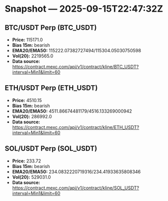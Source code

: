 # Snapshot — 2025-09-15T22:47:32Z

## BTC/USDT Perp (BTC_USDT)
- **Price:** 115171.0
- **Bias 15m:** bearish
- **EMA20/EMA50:** 115222.07382727494/115304.05030750598
- **Vol(20):** 2219565.0
- **Data source:** https://contract.mexc.com/api/v1/contract/kline/BTC_USDT?interval=Min1&limit=60

## ETH/USDT Perp (ETH_USDT)
- **Price:** 4510.15
- **Bias 15m:** bearish
- **EMA20/EMA50:** 4511.86674481179/4516.133269000942
- **Vol(20):** 286992.0
- **Data source:** https://contract.mexc.com/api/v1/contract/kline/ETH_USDT?interval=Min1&limit=60

## SOL/USDT Perp (SOL_USDT)
- **Price:** 233.72
- **Bias 15m:** bearish
- **EMA20/EMA50:** 234.0832220719316/234.41933635808346
- **Vol(20):** 529031.0
- **Data source:** https://contract.mexc.com/api/v1/contract/kline/SOL_USDT?interval=Min1&limit=60
